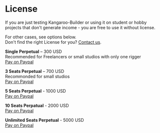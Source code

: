# License

If you are just testing Kangaroo-Builder or using it on student or hobby projects that don't generate income - you are free
to use it without license.
 
For other cases, see options below.  
Don't find the right License for you? [Contact us](mailto:thomasbittner83@gmail.com). 

**Single Perpetual** – 300 USD  
Recommended for Freelancers or small studios with only one rigger  
[Pay on Paypal](https://www.paypal.com/ncp/payment/AHRT99VF5V784)

**3 Seats Perpetual** – 700 USD  
Recommonded for small studios  
[Pay on Paypal](https://www.paypal.com/ncp/payment/AHRT99VF5V784)

**5 Seats Perpetual** - 1000 USD  
[Pay on Paypal](https://www.paypal.com/ncp/payment/AHRT99VF5V784)

**10 Seats Perpatual** - 2000 USD   
[Pay on Paypal](https://www.paypal.com/ncp/payment/AHRT99VF5V784)

**Unlimited Seats Perpetual** - 5000 USD  
[Pay on Paypal](https://www.paypal.com/ncp/payment/AHRT99VF5V784)

